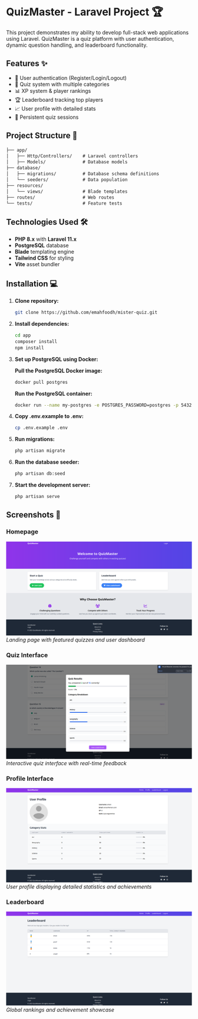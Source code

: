 # QuizMaster - Laravel Project 🏆

This project demonstrates my ability to develop full-stack web applications using Laravel. QuizMaster is a quiz platform with user authentication, dynamic question handling, and leaderboard functionality.

## Features ✨

- 🔐 User authentication (Register/Login/Logout)
- 🧠 Quiz system with multiple categories
- 📊 XP system & player rankings
- 🏆 Leaderboard tracking top players
- 📈 User profile with detailed stats
- 🎯 Persistent quiz sessions

## Project Structure 📁
```plaintext
├── app/
│   ├── Http/Controllers/    # Laravel controllers
│   ├── Models/              # Database models
├── database/
│   ├── migrations/          # Database schema definitions
│   └── seeders/             # Data population
├── resources/
│   └── views/               # Blade templates
├── routes/                  # Web routes
└── tests/                   # Feature tests
```

## Technologies Used 🛠️

- **PHP 8.x** with **Laravel 11.x**
- **PostgreSQL** database
- **Blade** templating engine
- **Tailwind CSS** for styling
- **Vite** asset bundler

## Installation 💻

1. **Clone repository:**
    ```bash
    git clone https://github.com/emahfoodh/mister-quiz.git
    ```

2. **Install dependencies:**
    ```bash
    cd app
    composer install
    npm install
    ```

3. **Set up PostgreSQL using Docker:**

    **Pull the PostgreSQL Docker image:**
    ```bash
    docker pull postgres
    ```

    **Run the PostgreSQL container:**
    ```bash
    docker run --name my-postgres -e POSTGRES_PASSWORD=postgres -p 5432:5432 -d postgres
    ```

4. **Copy .env.example to .env:**
    ```bash
    cp .env.example .env
    ```

5. **Run migrations:**
    ```bash
    php artisan migrate
    ```

6. **Run the database seeder:**
    ```bash
    php artisan db:seed
    ```

7. **Start the development server:**
    ```bash
    php artisan serve
    ```

## Screenshots 📸

### Homepage
![Homepage](app/public/images/homepage.png)
*Landing page with featured quizzes and user dashboard*

### Quiz Interface
![Quiz Interface](app/public/images/quiz.png)
*Interactive quiz interface with real-time feedback*

### Profile Interface
![Profile Interface](app/public/images/profile.png)
*User profile displaying detailed statistics and achievements*

### Leaderboard
![Leaderboard](app/public/images/leaderboard.png)
*Global rankings and achievement showcase*


